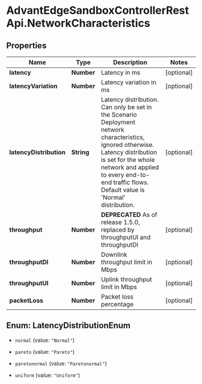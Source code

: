 # AdvantEdgeSandboxControllerRestApi.NetworkCharacteristics

## Properties
Name | Type | Description | Notes
------------ | ------------- | ------------- | -------------
**latency** | **Number** | Latency in ms | [optional] 
**latencyVariation** | **Number** | Latency variation in ms | [optional] 
**latencyDistribution** | **String** | Latency distribution. Can only be set in the Scenario Deployment network characteristics, ignored otherwise. Latency distribution is set for the whole network and applied to every end-to-end traffic flows. Default value is 'Normal' distribution. | [optional] 
**throughput** | **Number** | **DEPRECATED** As of release 1.5.0, replaced by throughputUl and throughputDl | [optional] 
**throughputDl** | **Number** | Downlink throughput limit in Mbps | [optional] 
**throughputUl** | **Number** | Uplink throughput limit in Mbps | [optional] 
**packetLoss** | **Number** | Packet loss percentage | [optional] 


<a name="LatencyDistributionEnum"></a>
## Enum: LatencyDistributionEnum


* `normal` (value: `"Normal"`)

* `pareto` (value: `"Pareto"`)

* `paretonormal` (value: `"Paretonormal"`)

* `uniform` (value: `"Uniform"`)




